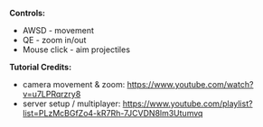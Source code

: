 **Controls:**
- AWSD - movement
- QE - zoom in/out
- Mouse click - aim projectiles

**Tutorial Credits:**
- camera movement & zoom: https://www.youtube.com/watch?v=u7LPRqrzry8
- server setup / multiplayer: https://www.youtube.com/playlist?list=PLzMcBGfZo4-kR7Rh-7JCVDN8lm3Utumvq
